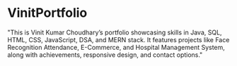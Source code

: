 # VinitPortfolio
"This is Vinit Kumar Choudhary’s portfolio showcasing skills in Java, SQL, HTML, CSS, JavaScript, DSA, and MERN stack. It features projects like Face Recognition Attendance, E-Commerce, and Hospital Management System, along with achievements, responsive design, and contact options."
